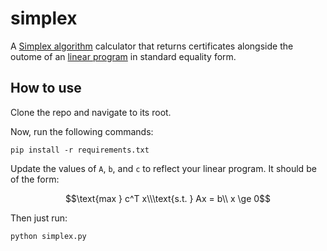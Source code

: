 # simplex

A [Simplex algorithm](https://en.wikipedia.org/wiki/Simplex_algorithm) calculator that returns certificates alongside the outome of an [linear program](https://en.wikipedia.org/wiki/Linear_programming) in standard equality form.


## How to use

Clone the repo and navigate to its root.

Now, run the following commands:
```
pip install -r requirements.txt
```

Update the values of `A`, `b`, and `c` to reflect your linear program. It should be of the form:

$$\text{max } c^T x\\\text{s.t. } Ax = b\\ x \ge 0$$


Then just run:
```
python simplex.py
```
